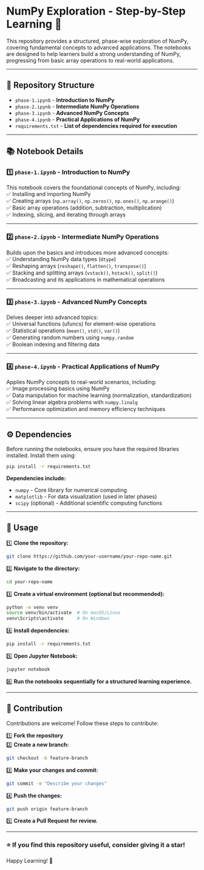 # NumPy Exploration - Step-by-Step Learning 🚀  

This repository provides a structured, phase-wise exploration of NumPy, covering fundamental concepts to advanced applications. The notebooks are designed to help learners build a strong understanding of NumPy, progressing from basic array operations to real-world applications.

---

## 📁 Repository Structure  

- `phase-1.ipynb` - **Introduction to NumPy**  
- `phase-2.ipynb` - **Intermediate NumPy Operations**  
- `phase-3.ipynb` - **Advanced NumPy Concepts**  
- `phase-4.ipynb` - **Practical Applications of NumPy**  
- `requirements.txt` - **List of dependencies required for execution**  

---

## 📚 Notebook Details  

### 1️⃣ `phase-1.ipynb` - Introduction to NumPy  
This notebook covers the foundational concepts of NumPy, including:  
✅ Installing and importing NumPy  
✅ Creating arrays (`np.array()`, `np.zeros()`, `np.ones()`, `np.arange()`)  
✅ Basic array operations (addition, subtraction, multiplication)  
✅ Indexing, slicing, and iterating through arrays  

---

### 2️⃣ `phase-2.ipynb` - Intermediate NumPy Operations  
Builds upon the basics and introduces more advanced concepts:  
✅ Understanding NumPy data types (`dtype`)  
✅ Reshaping arrays (`reshape()`, `flatten()`, `transpose()`)  
✅ Stacking and splitting arrays (`vstack()`, `hstack()`, `split()`)  
✅ Broadcasting and its applications in mathematical operations  

---

### 3️⃣ `phase-3.ipynb` - Advanced NumPy Concepts  
Delves deeper into advanced topics:  
✅ Universal functions (ufuncs) for element-wise operations  
✅ Statistical operations (`mean()`, `std()`, `var()`)  
✅ Generating random numbers using `numpy.random`  
✅ Boolean indexing and filtering data  

---

### 4️⃣ `phase-4.ipynb` - Practical Applications of NumPy  
Applies NumPy concepts to real-world scenarios, including:  
✅ Image processing basics using NumPy  
✅ Data manipulation for machine learning (normalization, standardization)  
✅ Solving linear algebra problems with `numpy.linalg`  
✅ Performance optimization and memory efficiency techniques  

---

## ⚙️ Dependencies  

Before running the notebooks, ensure you have the required libraries installed. Install them using:  
```bash
pip install -r requirements.txt
```
**Dependencies include:**  
- `numpy` - Core library for numerical computing  
- `matplotlib` - For data visualization (used in later phases)  
- `scipy` (optional) - Additional scientific computing functions  

---

## 🚀 Usage  

1️⃣ **Clone the repository:**  
```bash
git clone https://github.com/your-username/your-repo-name.git
```  
2️⃣ **Navigate to the directory:**  
```bash
cd your-repo-name
```  
3️⃣ **Create a virtual environment (optional but recommended):**  
```bash
python -m venv venv
source venv/bin/activate  # On macOS/Linux
venv\Scripts\activate     # On Windows
```  
4️⃣ **Install dependencies:**  
```bash
pip install -r requirements.txt
```  
5️⃣ **Open Jupyter Notebook:**  
```bash
jupyter notebook
```  
6️⃣ **Run the notebooks sequentially for a structured learning experience.**  

---

## 🤝 Contribution  

Contributions are welcome! Follow these steps to contribute:  

1️⃣ **Fork the repository**  
2️⃣ **Create a new branch:**  
   ```bash
   git checkout -b feature-branch
   ```  
3️⃣ **Make your changes and commit:**  
   ```bash
   git commit -m "Describe your changes"
   ```  
4️⃣ **Push the changes:**  
   ```bash
   git push origin feature-branch
   ```  
5️⃣ **Create a Pull Request for review.**  

---

### ⭐ If you find this repository useful, consider giving it a star!  

Happy Learning! 🎯

